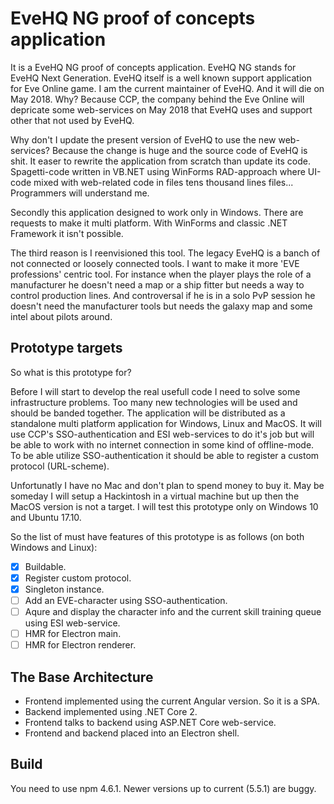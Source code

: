 # EveHQ NG proof of concepts application #
It is a EveHQ NG proof of concepts application. EveHQ NG stands for EveHQ Next Generation. EveHQ itself is a well known support application for Eve Online game. I am the current maintainer of EveHQ. And it will die on May 2018. Why? Because CCP, the company behind the Eve Online will depricate some web-services on May 2018 that EveHQ uses and support other that not used by EveHQ.

Why don't I update the present version of EveHQ to use the new web-services? Because the change is huge and the source code of EveHQ is shit. It easer to rewrite the application from scratch than update its code. Spagetti-code written in VB.NET using WinForms RAD-approach where UI-code mixed with web-related code in files tens thousand lines files... Programmers will understand me.

Secondly this application designed to work only in Windows. There are requests to make it multi platform. With WinForms and classic .NET Framework it isn't possible.

The third reason is I reenvisioned this tool. The legacy EveHQ is a banch of not connected or loosely connected tools. I want to make it more 'EVE professions' centric tool. For instance when the player plays the role of a manufacturer he doesn't need a map or a ship fitter but needs a way to control production lines. And controversal if he is in a solo PvP session he doesn't need the manufacturer tools but needs the galaxy map and some intel about pilots around.

## Prototype targets ##
So what is this prototype for?

Before I will start to develop the real usefull code I need to solve some infrastructure problems. Too many new technologies will be used and should be banded together. The application will be distributed as a standalone multi platform application for Windows, Linux and MacOS. It will use CCP's SSO-authentication and ESI web-services to do it's job but will be able to work with no internet connection in some kind of offline-mode. To be able utilize SSO-authentication it should be able to register a custom protocol (URL-scheme).

Unfortunatly I have no Mac and don't plan to spend money to buy it. May be someday I will setup a Hackintosh in a virtual machine but up then the MacOS version is not a target. I will test this prototype only on Windows 10 and Ubuntu 17.10.

So the list of must have features of this prototype is as follows (on both Windows and Linux):
* [x] Buildable.
* [x] Register custom protocol.
* [x] Singleton instance.
* [ ] Add an EVE-character using SSO-authentication.
* [ ] Aqure and display the character info and the current skill training queue using ESI web-service.
* [ ] HMR for Electron main.
* [ ] HMR for Electron renderer.

## The Base Architecture ##
* Frontend implemented using the current Angular version. So it is a SPA.
* Backend implemented using .NET Core 2. 
* Frontend talks to backend using ASP.NET Core web-service.
* Frontend and backend placed into an Electron shell.

## Build ##
You need to use npm 4.6.1. Newer versions up to current (5.5.1) are buggy.
